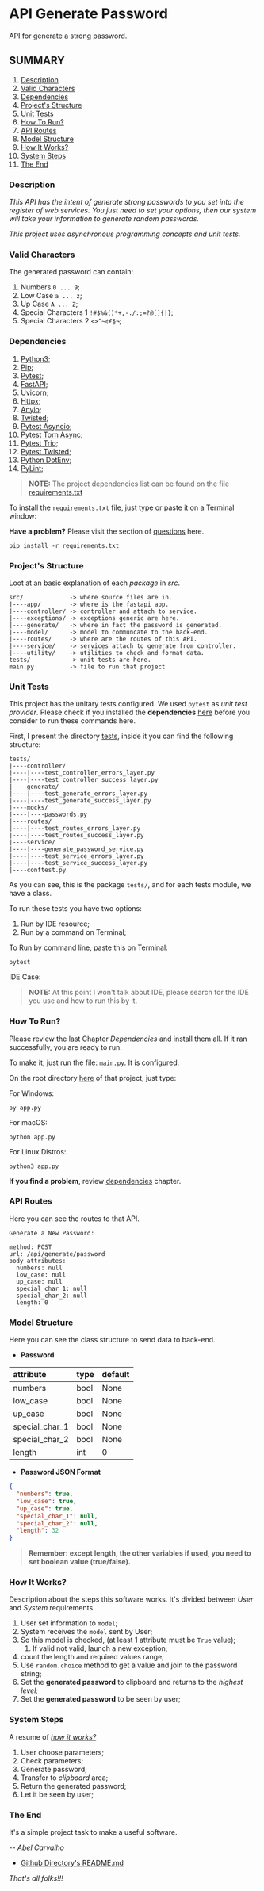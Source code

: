 # API Generate Password
API for generate a strong password.

## SUMMARY
1. [Description](#description)
2. [Valid Characters](#valid-characters)
3. [Dependencies](#dependencies)
4. [Project's Structure](#projects-structure)
5. [Unit Tests](#unit-tests)
6. [How To Run?](#how-to-run)
7. [API Routes](#api-routes)
8. [Model Structure](#model-structure)
9. [How It Works?](#how-it-works)
10. [System Steps](#system-steps)
11. [The End](#the-end)

### Description
*This API has the intent of generate strong passwords to you set into the register of web services. You just need to set
your options, then our system will take your information to generate random passwords.*

*This project uses asynchronous programming concepts and unit tests.*

### Valid Characters
The generated password can contain:

1. Numbers `0 ... 9`;
2. Low Case `a ... z`;
3. Up Case `A ... Z`;
4. Special Characters 1 `!#$%&()*+,-./:;=?@[]{|}`;
5. Special Characters 2 `<>^~¢£§¬`;

### Dependencies
1. [Python3](https://www.python.org/);
2. [Pip](https://pip.pypa.io/en/stable/installation/);
3. [Pytest](https://docs.pytest.org/);
4. [FastAPI](https://fastapi.tiangolo.com/);
5. [Uvicorn](https://www.uvicorn.org/);
6. [Httpx](https://www.python-httpx.org/);
7. [Anyio](https://anyio.readthedocs.io/);
8. [Twisted](https://twisted.org/);
9. [Pytest Asyncio](https://pytest-asyncio.readthedocs.io/);
10. [Pytest Torn Async](https://github.com/eukaryote/pytest-tornasync);
11. [Pytest Trio](https://github.com/python-trio/pytest-trio);
12. [Pytest Twisted](https://github.com/pytest-dev/pytest-twisted);
13. [Python DotEnv](https://github.com/theskumar/python-dotenv);
14. [PyLint](https://pypi.org/project/pylint/);

> **NOTE:** The project dependencies list can be found on the file [requirements.txt](requirements.txt)

To install the `requirements.txt` file, just type or paste it on a Terminal window:

**Have a problem?** Please visit the section of [questions](#possible-questions) here.

```commandline
pip install -r requirements.txt
```

### Project's Structure
Loot at an basic explanation of each *package* in *src*.

```command
src/             -> where source files are in.
|----app/        -> where is the fastapi app.
|----controller/ -> controller and attach to service.
|----exceptions/ -> exceptions generic are here.
|----generate/   -> where in fact the password is generated.
|----model/      -> model to communcate to the back-end.
|----routes/     -> where are the routes of this API.
|----service/    -> services attach to generate from controller.
|----utility/    -> utilities to check and format data.
tests/           -> unit tests are here.
main.py          -> file to run that project
```

### Unit Tests
This project has the unitary tests configured. We used `pytest` as *unit test provider*. Please check if you installed
the **dependencies** [here](#dependencies) before you consider to run these commands here.

First, I present the directory [tests](/tests), inside it you can find the following structure:

```command
tests/
|----controller/
|----|----test_controller_errors_layer.py
|----|----test_controller_success_layer.py
|----generate/
|----|----test_generate_errors_layer.py
|----|----test_generate_success_layer.py
|----mocks/
|----|----passwords.py
|----routes/
|----|----test_routes_errors_layer.py
|----|----test_routes_success_layer.py
|----service/
|----|----generate_password_service.py
|----|----test_service_errors_layer.py
|----|----test_service_success_layer.py
|----conftest.py
```

As you can see, this is the package `tests/`, and for each tests module, we have a class.

To run these tests you have two options:

1. Run by IDE resource;
2. Run by a command on Terminal;

To Run by command line, paste this on Terminal:

```commandline
pytest
```

IDE Case:

> **NOTE:** At this point I won't talk about IDE, please search for the IDE you use and how to run this by it.

### How To Run?
Please review the last Chapter *Dependencies* and install them all. If it ran successfully, you are ready to run.

To make it, just run the file: [`main.py`](/server.py). It is configured.

On the root directory [here]() of that project, just type:

For Windows:

```commandline
py app.py
```

For macOS:

```commandline
python app.py
```

For Linux Distros:

```commandline
python3 app.py
```

**If you find a problem**, review [dependencies](#dependencies) chapter.

### API Routes
Here you can see the routes to that API.

```commandline
Generate a New Password:

method: POST
url: /api/generate/password
body attributes:
  numbers: null
  low_case: null
  up_case: null
  special_char_1: null
  special_char_2: null
  length: 0
```

### Model Structure
Here you can see the class structure to send data to back-end.

* **Password**

| attribute      | type | default |
|:---------------|:-----|:--------|
| numbers        | bool | None    |
| low_case       | bool | None    |
| up_case        | bool | None    |
| special_char_1 | bool | None    |
| special_char_2 | bool | None    |
| length         | int  | 0       |

* **Password JSON Format**

```json
{
  "numbers": true,
  "low_case": true,
  "up_case": true,
  "special_char_1": null,
  "special_char_2": null,
  "length": 32
}
```

> **Remember: except length, the other variables if used, you need to set boolean value (true/false).**

### How It Works?
Description about the steps this software works. It's divided between *User* and *System* requirements.

1. User set information to `model`;
2. System receives the `model` sent by User;
3. So this model is checked, (at least 1 attribute must be `True` value); 
   1. If valid not valid, launch a new exception;
4. count the length and required values range;
5. Use `random.choice` method to get a value and join to the password string;
6. Set the **generated password** to clipboard and returns to the *highest level;*
7. Set the **generated password** to be seen by user;

### System Steps
A resume of [*how it works?*](#how-it-works)

1. User choose parameters;
2. Check parameters;
3. Generate password;
4. Transfer to *clipboard* area;
5. Return the generated password;
6. Let it be seen by user;

### The End
It's a simple project task to make a useful software.

-- *Abel Carvalho*

- [Github Directory's README.md](.github/GITHUB_ACTIONS)

*That's all folks!!!*